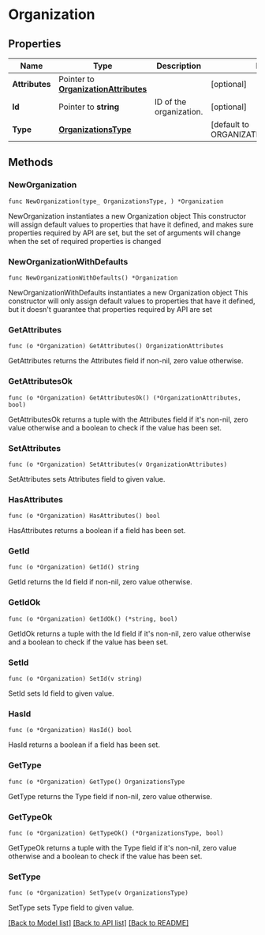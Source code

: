 # Organization

## Properties

Name | Type | Description | Notes
---- | ---- | ----------- | ------
**Attributes** | Pointer to [**OrganizationAttributes**](OrganizationAttributes.md) |  | [optional] 
**Id** | Pointer to **string** | ID of the organization. | [optional] 
**Type** | [**OrganizationsType**](OrganizationsType.md) |  | [default to ORGANIZATIONSTYPE_ORGS]

## Methods

### NewOrganization

`func NewOrganization(type_ OrganizationsType, ) *Organization`

NewOrganization instantiates a new Organization object
This constructor will assign default values to properties that have it defined,
and makes sure properties required by API are set, but the set of arguments
will change when the set of required properties is changed

### NewOrganizationWithDefaults

`func NewOrganizationWithDefaults() *Organization`

NewOrganizationWithDefaults instantiates a new Organization object
This constructor will only assign default values to properties that have it defined,
but it doesn't guarantee that properties required by API are set

### GetAttributes

`func (o *Organization) GetAttributes() OrganizationAttributes`

GetAttributes returns the Attributes field if non-nil, zero value otherwise.

### GetAttributesOk

`func (o *Organization) GetAttributesOk() (*OrganizationAttributes, bool)`

GetAttributesOk returns a tuple with the Attributes field if it's non-nil, zero value otherwise
and a boolean to check if the value has been set.

### SetAttributes

`func (o *Organization) SetAttributes(v OrganizationAttributes)`

SetAttributes sets Attributes field to given value.

### HasAttributes

`func (o *Organization) HasAttributes() bool`

HasAttributes returns a boolean if a field has been set.

### GetId

`func (o *Organization) GetId() string`

GetId returns the Id field if non-nil, zero value otherwise.

### GetIdOk

`func (o *Organization) GetIdOk() (*string, bool)`

GetIdOk returns a tuple with the Id field if it's non-nil, zero value otherwise
and a boolean to check if the value has been set.

### SetId

`func (o *Organization) SetId(v string)`

SetId sets Id field to given value.

### HasId

`func (o *Organization) HasId() bool`

HasId returns a boolean if a field has been set.

### GetType

`func (o *Organization) GetType() OrganizationsType`

GetType returns the Type field if non-nil, zero value otherwise.

### GetTypeOk

`func (o *Organization) GetTypeOk() (*OrganizationsType, bool)`

GetTypeOk returns a tuple with the Type field if it's non-nil, zero value otherwise
and a boolean to check if the value has been set.

### SetType

`func (o *Organization) SetType(v OrganizationsType)`

SetType sets Type field to given value.



[[Back to Model list]](../README.md#documentation-for-models) [[Back to API list]](../README.md#documentation-for-api-endpoints) [[Back to README]](../README.md)


